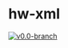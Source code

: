 # hw-xml
[![v0.0-branch](https://circleci.com/gh/haskell-works/hw-xml/tree/v0.0-branch.svg?style=svg)](https://circleci.com/gh/haskell-works/hw-xml/tree/v0.0-branch)
